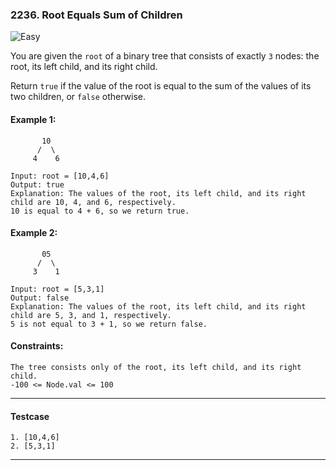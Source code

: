 ### 2236. Root Equals Sum of Children

![Easy](https://img.shields.io/badge/easy-brightgreen?style=flat)

You are given the `root` of a binary tree that consists of exactly `3` nodes: the root, its left child, and its right child.

Return `true` if the value of the root is equal to the sum of the values of its two children, or `false` otherwise.

#### Example 1:

```text
       10
      /  \
     4    6

Input: root = [10,4,6]
Output: true
Explanation: The values of the root, its left child, and its right child are 10, 4, and 6, respectively.
10 is equal to 4 + 6, so we return true.
```

#### Example 2:

```text
       05
      /  \
     3    1

Input: root = [5,3,1]
Output: false
Explanation: The values of the root, its left child, and its right child are 5, 3, and 1, respectively.
5 is not equal to 3 + 1, so we return false.
```

#### Constraints:

```text
The tree consists only of the root, its left child, and its right child.
-100 <= Node.val <= 100
```

<hr>

#### Testcase

```text
1. [10,4,6]
2. [5,3,1]
```

<hr>